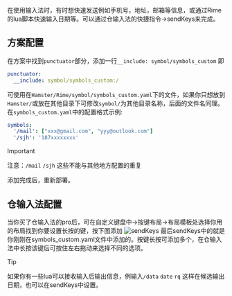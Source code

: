 在使用输入法时，有时想快速发送例如手机号，地址，邮箱等信息，或通过Rime的lua脚本快速输入日期等。可以通过仓输入法的快捷指令->sendKeys来完成。
## 方案配置
在方案中找到`punctuator`部分，添加一行`__include: symbol/symbols_custom`
即
```yaml
punctuator:
  __include: symbol/symbols_custom:/
```
可使用在`Hamster/Rime/symbol/symbols_custom.yaml`下的文件，如果你只想放到`Hamster/`或放在其他目录下可修改`symbol/`为其他目录名称，后面的文件名同理。
在`symbols_custom.yaml`中的配置格式示例:
```yaml
symbols:
  '/mail': ["xxx@gmail.com", "yyy@outlook.com"]
  '/sjh': '187xxxxxxxx'
```
>[!Important]
>注意：`/mail` `/sjh` 这些不能与其他地方配置的重复

添加完成后，重新部署。
## 仓输入法配置
当你买了仓输入法的pro后，可在自定义键盘中->按键布局->布局模板处选择你用的布局找到你要设置长按的键，按下图添加
![sendKeys](https://xubai-owo.github.io/hamster/hamster_sendkeys.png)
最后sendKeys中的就是你刚刚在symbols_custom.yaml文件中添加的。按键长按可添加多个，在仓输入法中长按该键后可按住左右拖动来选择不同的选项。
>[!tip]
>如果你有一些lua可以接收输入后输出信息，例输入`/data` `date` `rq` 这样在候选输出日期，也可以在sendKeys中设置。
